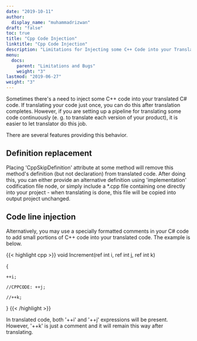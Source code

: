 ```yaml
---
date: "2019-10-11"
author:
  display_name: "muhammadrizwan"
draft: "false"
toc: true
title: "Cpp Code Injection"
linktitle: "Cpp Code Injection"
description: "Limitations for Injecting some C++ Code into your Translated C# Code"
menu:
  docs:
    parent: "Limitations and Bugs"
    weight: "3"
lastmod: "2019-06-27"
weight: "3"
---
```


Sometimes there's a need to inject some C++ code into your translated C# code. If translating your code just once, you can do this after translation completes. However, if you are setting up a pipeline for translating some code continuously (e. g. to translate each version of your product), it is easier to let translator do this job.

There are several features providing this behavior.

## Definition replacement ##

Placing 'CppSkipDefinition' attribute at some method will remove this method's definition (but not declaration) from translated code. After doing this, you can either provide an alternative definition using 'implementation' codification file node, or simply include a *.cpp file containing one directly into your project - when translating is done, this file will be copied into output project unchanged.

## Code line injection ##


Alternatively, you may use a specially formatted comments in your C# code to add small portions of C++ code into your translated code. The example is below.

{{< highlight cpp >}}
void Increment(ref int i, ref int j, ref int k)

{

    ++i;

    //CPPCODE: ++j;

    //++k;

}
{{< /highlight >}}

In translated code, both '++i' and '++j' expressions will be present. However, '++k' is just a comment and it will remain this way after translating.
